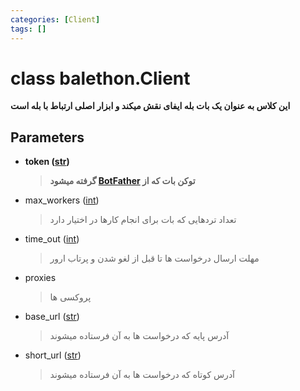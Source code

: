 ```yaml
---
categories: [Client]
tags: []
---
```


<h1>class balethon.<strong>Client</strong></h1>

<p align="left" dir="rtl"><strong>این کلاس به عنوان یک بات بله ایفای نقش میکند و ابزار اصلی ارتباط با بله است</strong></p>

<h2>Parameters</h2>

<ul>
<li><strong>token (<a href="https://docs.python.org/3/library/stdtypes.html#str">str</a>)</strong><blockquote dir="rtl">
<p><strong>توکن بات که از <a href="https://ble.ir/botfather">BotFather</a> گرفته میشود</strong></p>
</blockquote>
</li>
</ul>
<ul>
<li>max_workers (<a href="https://docs.python.org/3/library/functions.html#int">int</a>)<blockquote dir="rtl">
<p>تعداد تردهایی که بات برای انجام کارها در اختیار دارد</p>
</blockquote>
</li>
</ul>
<ul>
<li>time_out (<a href="https://docs.python.org/3/library/functions.html#int">int</a>)<blockquote dir="rtl">
<p>مهلت ارسال درخواست ها تا قبل از لغو شدن و پرتاب ارور</p>
</blockquote>
</li>
</ul>
<ul>
<li>proxies<blockquote dir="rtl">
<p>پروکسی ها</p>
</blockquote>
</li>
</ul>
<ul>
<li>base_url (<a href="https://docs.python.org/3/library/stdtypes.html#str">str</a>)<blockquote dir="rtl">
<p>آدرس پایه که درخواست ها به آن فرستاده میشوند</p>
</blockquote>
</li>
</ul>
<ul>
<li>short_url (<a href="https://docs.python.org/3/library/stdtypes.html#str">str</a>)<blockquote dir="rtl">
<p>آدرس کوتاه که درخواست ها به آن فرستاده میشوند</p>
</blockquote>
</li>
</ul>